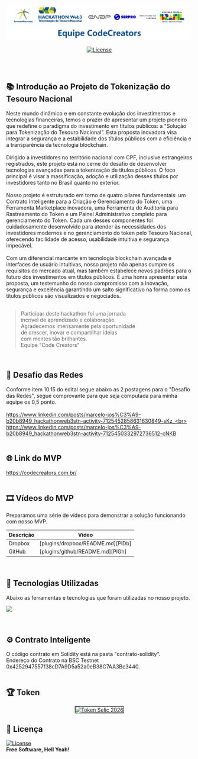 <p align="center"><img src="https://github.com/mjdos/tesouro_direto/blob/main/public/assets/imagens/topo_home.png" width="800" alt="CodeCreators"></p>

<p align="center">
<a href="https://packagist.org/packages/laravel/framework"><img src="https://img.shields.io/packagist/l/laravel/framework" alt="License"></a>
</p>

<br><br>
## 📚 Introdução ao Projeto de Tokenização do Tesouro Nacional

Neste mundo dinâmico e em constante evolução dos investimentos e tecnologias financeiras, temos o prazer de apresentar um projeto pioneiro que redefine o paradigma do investimento em títulos públicos: a "Solução para Tokenização do Tesouro Nacional". Esta proposta inovadora visa integrar a segurança e a estabilidade dos títulos públicos com a eficiência e a transparência da tecnologia blockchain.
<br><br>
Dirigido a investidores no território nacional com CPF, inclusive estrangeiros registrados, este projeto está no cerne do desafio de desenvolver tecnologias avançadas para a tokenização de títulos públicos. O foco principal é visar a massificação, adoção e utilização desses títulos por investidores tanto no Brasil quanto no exterior.
<br><br>
Nosso projeto é estruturado em torno de quatro pilares fundamentais: um Contrato Inteligente para a Criação e Gerenciamento do Token, uma Ferramenta Marketplace inovadora, uma Ferramenta de Auditoria para Rastreamento do Token e um Painel Administrativo completo para gerenciamento do Token. Cada um desses componentes foi cuidadosamente desenvolvido para atender às necessidades dos investidores modernos e no gerenciamento do token pelo Tesouro Nacional, oferecendo facilidade de acesso, usabilidade intuitiva e segurança impecável.
<br><br>
Com um diferencial marcante em tecnologia blockchain avançada e interfaces de usuário intuitivas, nosso projeto não apenas cumpre os requisitos do mercado atual, mas também estabelece novos padrões para o futuro dos investimentos em títulos públicos. É uma honra apresentar esta proposta, um testemunho do nosso compromisso com a inovação, segurança e excelência garantindo um salto significativo na forma como os títulos públicos são visualizados e negociados.
<br><br>

> Participar deste hackathon foi uma jornada<br>
> incrível de aprendizado e colaboração.<br>
> Agradecemos imensamente pela oportunidade<br>
> de crescer, inovar e compartilhar ideias<br>
> com mentes tão brilhantes.<br>
> Equipe "Code Creators"
<br>

## 🎯 Desafio das Redes 

Conforme item  10.15 do edital segue abaixo as 2 postagens para o "Desafio das Redes", segue comprovante para que seja computada para minha equipe os 0,5 ponto.
<br><br>
https://www.linkedin.com/posts/marcelo-jos%C3%A9-b20b8949_hackathonweb3stn-activity-7125452858631630849-sKz_<br>
https://www.linkedin.com/posts/marcelo-jos%C3%A9-b20b8949_hackathonweb3stn-activity-7125450332972736512-cNKB
<br><br>

## 🌐 Link do MVP
https://codecreators.com.br/
<br><br>

## 🎞 Vídeos do MVP 

Preparamos uma série de vídeos para demonstrar a solução funcionando com nosso MVP.

| Descrição | Vídeo |
| ------ | ------ |
| Dropbox | [plugins/dropbox/README.md][PlDb] |
| GitHub | [plugins/github/README.md][PlGh] |

<br>

## 🚀 Tecnologias Utilizadas

Abaixo as ferramentas e tecnologias que foram utilizadas no nosso projeto.

<p align="left">
  <a href="https://skillicons.dev">
    <img src="https://skillicons.dev/icons?i=git,github,php,laravel,vscode,linux,nodejs,js,html,jquery,mysql" />
  </a>
</p>
<br>

## ⚙️ Contrato Inteligente 
O código contrato em Solidity está na pasta "contrato-solidity".<br>
Endereço do Contrato na BSC Testnet 0x4252947557f38cD7A9D5a52a0eB38C7AA3Bc3440.
<br><br>

## 🏆 Token

<p align="center"><a href="https://testnet.bscscan.com/token/0x4252947557f38cD7A9D5a52a0eB38C7AA3Bc3440" target="_blank"><img src="https://github.com/mjdos/tesouro_direto/blob/main/public/assets/imagens/token-ts26.bmp" width="1000" alt="Token Selic 2026" style="border: 1px solid black;"></a></p>


## 📝 Licença

<a href="https://packagist.org/packages/laravel/framework"><img src="https://img.shields.io/packagist/l/laravel/framework" alt="License"></a><br>
**Free Software, Hell Yeah!**
